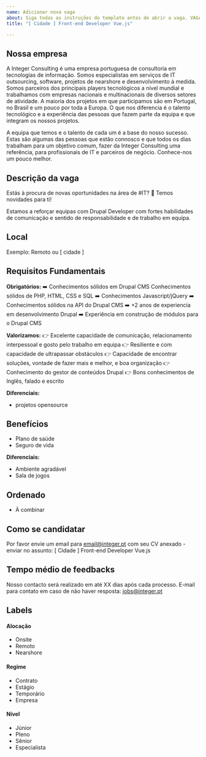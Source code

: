 ```yaml
---
name: Adicionar nova vaga
about: Siga todas as instruções do template antes de abrir a vaga. VAGAS FORA DO TEMPLATE SERÃO EXCLUÍDAS.
title: "[ Cidade ] Front-end Developer Vue.js"

---
```


<!-- 
==================================================
Use: "Front-End Developer" ao invés de 
"Desenvolvedor Front-End" \o/

Exemplo: `[ Lisboa ] Database Administrator`
==================================================
-->

## Nossa empresa

A Integer Consulting é uma empresa portuguesa de consultoria em tecnologias de informação. Somos especialistas em serviços de IT outsourcing, software, projetos de nearshore e desenvolvimento à medida. Somos parceiros dos principais players tecnológicos a nível mundial e trabalhamos com empresas nacionais e multinacionais de diversos setores de atividade. A maioria dos projetos em que participamos são em Portugal, no Brasil e um pouco por toda a Europa. O que nos diferencia é o talento tecnológico e a experiência das pessoas que fazem parte da equipa e que integram os nossos projetos.

A equipa que temos e o talento de cada um é a base do nosso sucesso. Estas são algumas das pessoas que estão connosco e que todos os dias trabalham para um objetivo comum, fazer da Integer Consulting uma referência, para profissionais de IT e parceiros de negócio. Conhece-nos um pouco melhor.

## Descrição da vaga

Estás à procura de novas oportunidades na área de #IT? 👀
Temos novidades para ti!

Estamos a reforçar equipas com Drupal Developer com fortes habilidades de comunicação e sentido de responsabilidade e de trabalho em equipa.

## Local

Exemplo: Remoto ou [ cidade ]

## Requisitos Fundamentais

**Obrigatórios:**
➡️ Conhecimentos sólidos em Drupal CMS Conhecimentos sólidos de PHP, HTML, CSS e SQL
➡️ Conhecimentos Javascript/jQuery
➡️ Conhecimentos sólidos na API do Drupal CMS
➡️ +2 anos de experiencia em desenvolvimento Drupal
➡️ Experiência em construção de módulos para o Drupal CMS

**Valorizamos:**
👉 Excelente capacidade de comunicação, relacionamento interpessoal e gosto pelo trabalho em equipa
👉 Resiliente e com capacidade de ultrapassar obstáculos
👉 Capacidade de encontrar soluções, vontade de fazer mais e melhor, e boa organização
👉 Conhecimento do gestor de conteúdos Drupal
👉 Bons conhecimentos de Inglês, falado e escrito

**Diferenciais:**
- projetos opensource

## Benefícios
- Plano de saúde
- Seguro de vida

**Diferenciais:**
- Ambiente agradável
- Sala de jogos

## Ordenado
- À combinar

## Como se candidatar
Por favor envie um email para email@integer.pt com seu CV anexado - enviar no assunto: [ Cidade ] Front-end Developer Vue.js

## Tempo médio de feedbacks
Nosso contacto será realizado em até XX dias após cada processo.
E-mail para contato em caso de não haver resposta: jobs@integer.pt

## Labels
<!-- retire os labels que não fazem sentido à vaga -->

#### Alocação
- Onsite
- Remoto
- Nearshore

#### Regime
- Contrato
- Estágio
- Temporário
- Empresa

#### Nível
- Júnior
- Pleno
- Sênior
- Especialista


